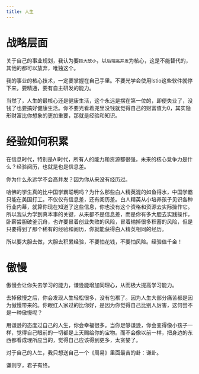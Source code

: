 ```yaml
---
title: 人生
---
```


# 战略层面

关于自己的事业规划，我认为要`抓大放小`，以`后端高并发`为核心，这是不能替代的，其他的都可以放弃，唯独这个。

我的事业的核心技术，一定要掌握在自己手里。不要光学会使用Istio这些软件就停下来，要精通，要有自主研发的能力。

当然了，人生的最核心还是健康生活，这个永远是摆在第一位的，即便失业了，没钱了也要搞好健康生活。你不要光看着兜里没钱就觉得自己的财富值为0，其实隐形财富比你想象的更加重要，那就是经验和知识。

# 经验如何积累

在信息时代，特别是AI时代，所有人的能力和资源都很强，未来的核心竞争力是什么？经验阅历，也就是也是信息差。

你为什么永远学不会高并发？因为你从来没有经历过。

哈佛的学生真的比中国学霸聪明吗？为什么那些白人精英混的如鱼得水，中国学霸只能在美国打工。不仅仅有信息差，还有阅历差。白人精英从小培养孩子见识各种行业内幕，就算你现在知道了这些信息，你也没有这个资格和资源去实际操作它。所以我认为学到真本事的关键，从来都不是信息差，而是你有多大胆去实践操作，卧薪尝胆破釜沉舟，也许要冒着创业失败的风险，冒着输掉很多积蓄的风险，但是只要得到了那个稀有的经验和阅历，你就能获得白人精英相同的经历。

所以要大胆去做，大胆去积累经验，不要怕花钱，不要怕风险。经验值千金！

# 傲慢

傲慢会让你失去学习的能力，谦逊能增加同理心，从而极大提高学习能力。

去掉傲慢之后，你会发现人生轻松很多，没有包袱了。因为人生大部分痛苦都是因为傲慢带来的。你眼红人家过的比你好，是因为你觉得自己比别人厉害，这何尝不是一种傲慢呢？

用谦逊的态度过自己的人生，你会幸福很多。当你足够谦逊，你会变得像小孩子一样，觉得自己眼前的一切都是上天赐给你的宝物。而不会像以前一样，把身边的东西都看成理所应当的，觉得自己应该得到更多，太贪婪了。

对于自己的人生，我只想送自己一个《周易》里面最吉的卦：谦卦。

谦则亨，君子有终。